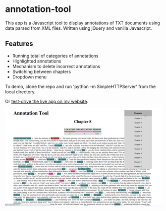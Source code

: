 # annotation-tool
This app is a Javascript tool to display annotations of TXT documents using data parsed from XML files. Written using jQuery and vanilla Javascript.

## Features
- Running total of categories of annotations
- Highlighted annotations 
- Mechanism to delete incorrect annotations
- Switching between chapters
- Dropdown menu

To demo, clone the repo and run 'python -m SimpleHTTPServer' from the local directory.

Or [test-drive the live app on my website](http://http://bryanfinlayson.com/code/annotation-tool/index.html).

<img src=app/assets/img/annotation-tool.png>
